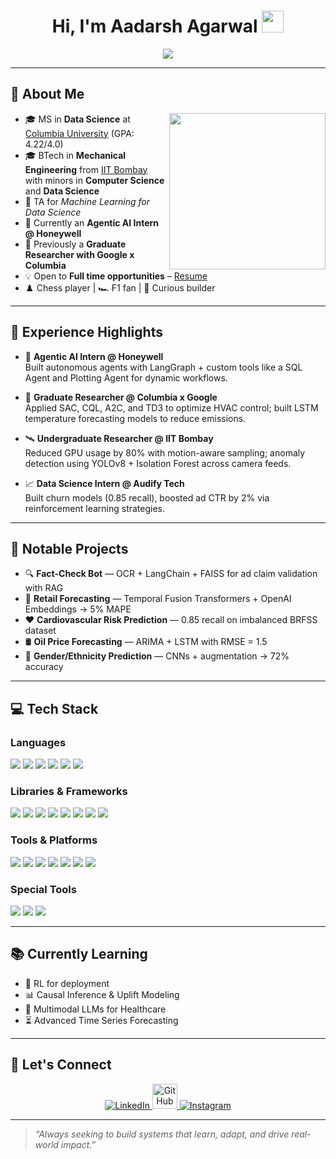 <h1 align="center">Hi, I'm Aadarsh Agarwal <img src="https://media.giphy.com/media/hvRJCLFzcasrR4ia7z/giphy.gif" width="35"></h1>

<p align="center">
  <a href="https://github.com/DenverCoder1/readme-typing-svg">
    <img src="https://readme-typing-svg.herokuapp.com?font=Time+New+Roman&color=%23C8BE25&size=25&center=true&vCenter=true&width=600&height=100&lines=Data+Scientist;MS+in+Data+Science+@+Columbia+University;IIT+Bombay+Alumnus;Agentic+AI">
  </a>
</p>

---

## 🧠 About Me

<img align="right" src="https://github.com/7oSkaaa/7oSkaaa/blob/main/Images/Right_Side.gif?raw=true" width="250px">

- 🎓 MS in **Data Science** at [Columbia University](https://datascience.columbia.edu/) (GPA: 4.22/4.0)  
- 🎓 BTech in **Mechanical Engineering** from [IIT Bombay](https://www.iitb.ac.in/) with minors in **Computer Science** and **Data Science**  
- 🧠 TA for *Machine Learning for Data Science*  
- 💼 Currently an **Agentic AI Intern @ Honeywell**  
- 🔬 Previously a **Graduate Researcher with Google x Columbia**  
- 💡 Open to **Full time opportunities** – [Resume](https://drive.google.com/file/d/1U-QMvpH4Wnq5Oj4coDywHfmIP0GnFlbQ/view?usp=sharing)  
- ♟️ Chess player | 🏎️ F1 fan | 🧠 Curious builder

---

## 💼 Experience Highlights

- 🤖 **Agentic AI Intern @ Honeywell**  
  Built autonomous agents with LangGraph + custom tools like a SQL Agent and Plotting Agent for dynamic workflows.

- 🌱 **Graduate Researcher @ Columbia x Google**  
  Applied SAC, CQL, A2C, and TD3 to optimize HVAC control; built LSTM temperature forecasting models to reduce emissions.

- 🛰️ **Undergraduate Researcher @ IIT Bombay**  
  Reduced GPU usage by 80% with motion-aware sampling; anomaly detection using YOLOv8 + Isolation Forest across camera feeds.

- 📈 **Data Science Intern @ Audify Tech**  
  Built churn models (0.85 recall), boosted ad CTR by 2% via reinforcement learning strategies.

---

## 🚀 Notable Projects

- 🔍 **Fact-Check Bot** — OCR + LangChain + FAISS for ad claim validation with RAG  
- 🛒 **Retail Forecasting** — Temporal Fusion Transformers + OpenAI Embeddings → 5% MAPE  
- ❤️ **Cardiovascular Risk Prediction** — 0.85 recall on imbalanced BRFSS dataset  
- 🛢️ **Oil Price Forecasting** — ARIMA + LSTM with RMSE = 1.5  
- 🧬 **Gender/Ethnicity Prediction** — CNNs + augmentation → 72% accuracy  

---

## 💻 Tech Stack

### Languages
<p>
  <img src="https://img.shields.io/badge/Python-3776AB.svg?&style=for-the-badge&logo=python&logoColor=white"/>
  <img src="https://img.shields.io/badge/R-276DC3?style=for-the-badge&logo=r&logoColor=white"/>
  <img src="https://img.shields.io/badge/C++-00599C?style=for-the-badge&logo=c%2B%2B&logoColor=white"/>
  <img src="https://img.shields.io/badge/Java-ED8B00?style=for-the-badge&logo=java&logoColor=white"/>
  <img src="https://img.shields.io/badge/JavaScript-F7DF1E?style=for-the-badge&logo=javascript&logoColor=black"/>
  <img src="https://img.shields.io/badge/SQL-4479A1?style=for-the-badge&logo=postgresql&logoColor=white"/>
</p>

### Libraries & Frameworks
<p>
  <img src="https://img.shields.io/badge/PyTorch-EE4C2C?style=for-the-badge&logo=pytorch&logoColor=white"/>
  <img src="https://img.shields.io/badge/TensorFlow-FF6F00?style=for-the-badge&logo=tensorflow&logoColor=white"/>
  <img src="https://img.shields.io/badge/Keras-D00000?style=for-the-badge&logo=keras&logoColor=white"/>
  <img src="https://img.shields.io/badge/Scikit--Learn-F7931E?style=for-the-badge&logo=scikit-learn&logoColor=white"/>
  <img src="https://img.shields.io/badge/XGBoost-008000?style=for-the-badge&logo=python&logoColor=white"/>
  <img src="https://img.shields.io/badge/HuggingFace-FFD21F?style=for-the-badge&logo=huggingface&logoColor=black"/>
  <img src="https://img.shields.io/badge/Numpy-013243?style=for-the-badge&logo=numpy&logoColor=white"/>
  <img src="https://img.shields.io/badge/Pandas-150458?style=for-the-badge&logo=pandas&logoColor=white"/>
</p>

### Tools & Platforms
<p>
  <img src="https://img.shields.io/badge/AWS-232F3E?style=for-the-badge&logo=amazonaws&logoColor=white"/>
  <img src="https://img.shields.io/badge/Docker-2496ED?style=for-the-badge&logo=docker&logoColor=white"/>
  <img src="https://img.shields.io/badge/Kubernetes-326CE5?style=for-the-badge&logo=kubernetes&logoColor=white"/>
  <img src="https://img.shields.io/badge/Git-F05032?style=for-the-badge&logo=git&logoColor=white"/>
  <img src="https://img.shields.io/badge/Jupyter-F37626?style=for-the-badge&logo=jupyter&logoColor=white"/>
  <img src="https://img.shields.io/badge/PostgreSQL-4169E1?style=for-the-badge&logo=postgresql&logoColor=white"/>
  <img src="https://img.shields.io/badge/VSCode-007ACC?style=for-the-badge&logo=visual-studio-code&logoColor=white"/>
</p>

### Special Tools
<p>
  <img src="https://img.shields.io/badge/LangChain-000000?style=for-the-badge&logo=langchain&logoColor=white"/>
  <img src="https://img.shields.io/badge/Gradio-FF4B4B?style=for-the-badge&logo=gradio&logoColor=white"/>
  <img src="https://img.shields.io/badge/OpenCV-5C3EE8?style=for-the-badge&logo=opencv&logoColor=white"/>
</p>

---

## 📚 Currently Learning

- 🔁 RL for deployment  
- 📊 Causal Inference & Uplift Modeling  
- 🧠 Multimodal LLMs for Healthcare  
- ⏳ Advanced Time Series Forecasting  

---

## 🤝 Let's Connect

<p align="center">
  <a href="https://www.linkedin.com/in/aadarshagarwal5521/" target="_blank">
    <img src="https://img.icons8.com/doodle/40/000000/linkedin--v2.png" alt="LinkedIn"/>
  </a>
  <a href="https://github.com/AadarshAgarwal" target="_blank">
    <img src="https://cdn.iconscout.com/icon/free/png-256/web-earth-online-market-planet-search-secure-1-9563.png" width="40" height="40" alt="GitHub"/>
  </a>
  <a href="https://www.instagram.com/aadarsh_0801/" target="_blank">
    <img src="https://img.icons8.com/doodle/40/000000/instagram-new--v2.png" alt="Instagram"/>
  </a>
</p>

---

> *“Always seeking to build systems that learn, adapt, and drive real-world impact.”*

